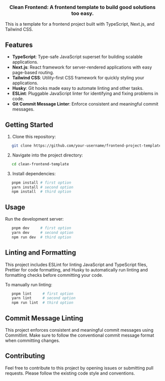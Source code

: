 <br />
<p align="center">
  <h3 align="center">Clean Frontend: A frontend template to build good solutions too easy.</h3>
</p>

This is a template for a frontend project built with TypeScript, Next.js, and Tailwind CSS.

## Features

- **TypeScript**: Type-safe JavaScript superset for building scalable applications.
- **Next.js**: React framework for server-rendered applications with easy page-based routing.
- **Tailwind CSS**: Utility-first CSS framework for quickly styling your applications.
- **Husky**: Git hooks made easy to automate linting and other tasks.
- **ESLint**: Pluggable JavaScript linter for identifying and fixing problems in code.
- **Git Commit Message Linter**: Enforce consistent and meaningful commit messages.

## Getting Started

1. Clone this repository:

```bash
   git clone https://github.com/your-username/frontend-project-template.git
```

2. Navigate into the project directory:

```bash
   cd clean-frontend-template
```

3. Install dependencies:

```bash
   pnpm install # first option
   yarn install # second option
   npm install  # third option
```

## Usage

Run the development server:

```bash
   pnpm dev     # first option
   yarn dev     # second option
   npm run dev  # third option
```

## Linting and Formatting

This project includes ESLint for linting JavaScript and TypeScript files, Prettier for code formatting, and Husky to automatically run linting and formatting checks before committing your code.

To manually run linting:
```bash
   pnpm lint     # first option
   yarn lint     # second option
   npm run lint  # third option
```

## Commit Message Linting

This project enforces consistent and meaningful commit messages using Commitlint. Make sure to follow the conventional commit message format when committing changes.

## Contributing

Feel free to contribute to this project by opening issues or submitting pull requests. Please follow the existing code style and conventions.